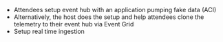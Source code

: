 *	Attendees setup event hub with an application pumping fake data (ACI)
*	Alternatively, the host does the setup and help attendees clone the telemetry to their event hub via Event Grid
* Setup real time ingestion
